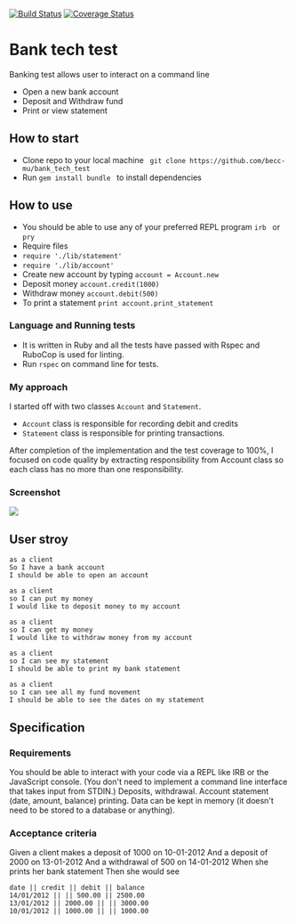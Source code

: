 [![Build Status](https://travis-ci.com/becc-mu/bank_tech_test.svg?branch=master)](https://travis-ci.com/becc-mu/bank_tech_test) [![Coverage Status](https://coveralls.io/repos/github/becc-mu/bank_tech_test/badge.svg)](https://coveralls.io/github/becc-mu/bank_tech_test)

# Bank tech test

Banking test allows user to interact on a command line
* Open a new bank account
* Deposit and Withdraw fund
* Print or view statement

## How to start

* Clone repo to your local machine ``` git clone https://github.com/becc-mu/bank_tech_test```
* Run ```gem install bundle ``` to install dependencies


## How to use
* You should be able to use any of your preferred REPL program ```irb ``` or ``` pry ```
* Require files
* ```require './lib/statement'```
* ```require './lib/account'```
* Create new account by typing ``` account = Account.new ```
* Deposit money ``` account.credit(1000) ```
* Withdraw money ``` account.debit(500) ```
* To print a statement ``` print account.print_statement ```

### Language and Running tests

* It is written in Ruby and all the tests have passed with Rspec and RuboCop is used for linting.
* Run ``` rspec ``` on command line for tests.

### My approach
I started off with two classes ``` Account ``` and ```Statement```.
* ```Account``` class is responsible for recording debit and credits
* ```Statement``` class is responsible for printing transactions.

After completion of the implementation and the test coverage to 100%, I focused on code quality by extracting responsibility from Account class so each class has no more than one responsibility.

### Screenshot

![](https://github.com/becc-mu/bank_tech_test/blob/master/assets/Screen%20Shot%202019-01-30%20at%2001.41.50.png)



## User stroy

```
as a client
So I have a bank account
I should be able to open an account

as a client
so I can put my money
I would like to deposit money to my account

as a client
so I can get my money
I would like to withdraw money from my account

as a client
so I can see my statement
I should be able to print my bank statement

as a client
so I can see all my fund movement
I should be able to see the dates on my statement

```
## Specification

### Requirements
You should be able to interact with your code via a REPL like IRB or the JavaScript console. (You don't need to implement a command line interface that takes input from STDIN.)
Deposits, withdrawal.
Account statement (date, amount, balance) printing.
Data can be kept in memory (it doesn't need to be stored to a database or anything).

### Acceptance criteria

Given a client makes a deposit of 1000 on 10-01-2012
And a deposit of 2000 on 13-01-2012
And a withdrawal of 500 on 14-01-2012
When she prints her bank statement
Then she would see

```
date || credit || debit || balance
14/01/2012 || || 500.00 || 2500.00
13/01/2012 || 2000.00 || || 3000.00
10/01/2012 || 1000.00 || || 1000.00
```
